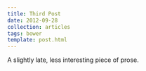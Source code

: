 ```yaml
---
title: Third Post
date: 2012-09-28
collection: articles
tags: bower
template: post.html
---
```


A slightly late, less interesting piece of prose.